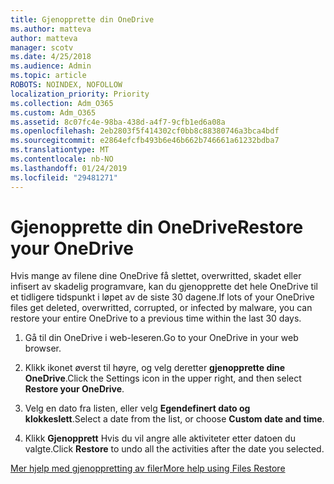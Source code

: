 ```yaml
---
title: Gjenopprette din OneDrive
ms.author: matteva
author: matteva
manager: scotv
ms.date: 4/25/2018
ms.audience: Admin
ms.topic: article
ROBOTS: NOINDEX, NOFOLLOW
localization_priority: Priority
ms.collection: Adm_O365
ms.custom: Adm_O365
ms.assetid: 8c07fc4e-98ba-438d-a4f7-9cfb1ed6a08a
ms.openlocfilehash: 2eb2803f5f414302cf0bb8c88380746a3bca4bdf
ms.sourcegitcommit: e2864efcfb493b6e46b662b746661a61232bdba7
ms.translationtype: MT
ms.contentlocale: nb-NO
ms.lasthandoff: 01/24/2019
ms.locfileid: "29481271"
---
```

# <a name="restore-your-onedrive"></a><span data-ttu-id="eb594-102">Gjenopprette din OneDrive</span><span class="sxs-lookup"><span data-stu-id="eb594-102">Restore your OneDrive</span></span>

<span data-ttu-id="eb594-103">Hvis mange av filene dine OneDrive få slettet, overwritted, skadet eller infisert av skadelig programvare, kan du gjenopprette det hele OneDrive til et tidligere tidspunkt i løpet av de siste 30 dagene.</span><span class="sxs-lookup"><span data-stu-id="eb594-103">If lots of your OneDrive files get deleted, overwritted, corrupted, or infected by malware, you can restore your entire OneDrive to a previous time within the last 30 days.</span></span>
  
1. <span data-ttu-id="eb594-104">Gå til din OneDrive i web-leseren.</span><span class="sxs-lookup"><span data-stu-id="eb594-104">Go to your OneDrive in your web browser.</span></span>
    
2. <span data-ttu-id="eb594-105">Klikk ikonet øverst til høyre, og velg deretter **gjenopprette dine OneDrive**.</span><span class="sxs-lookup"><span data-stu-id="eb594-105">Click the Settings icon in the upper right, and then select **Restore your OneDrive**.</span></span>
    
3. <span data-ttu-id="eb594-106">Velg en dato fra listen, eller velg **Egendefinert dato og klokkeslett**.</span><span class="sxs-lookup"><span data-stu-id="eb594-106">Select a date from the list, or choose **Custom date and time**.</span></span>
    
4. <span data-ttu-id="eb594-107">Klikk **Gjenopprett** Hvis du vil angre alle aktiviteter etter datoen du valgte.</span><span class="sxs-lookup"><span data-stu-id="eb594-107">Click **Restore** to undo all the activities after the date you selected.</span></span> 
    
[<span data-ttu-id="eb594-108">Mer hjelp med gjenoppretting av filer</span><span class="sxs-lookup"><span data-stu-id="eb594-108">More help using Files Restore</span></span>](https://go.microsoft.com/fwlink/?linkid=872874)
  

